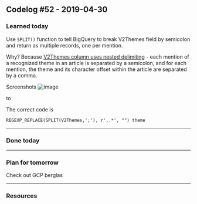 ## Codelog #52 - 2019-04-30



### Learned today

Use `SPLIT()` function to tell BigQuery to break V2Themes field by semicolon and return as multiple records, one per mention.

Why? 
Because [V2Themes column uses nested delimiting](http://data.gdeltproject.org/documentation/GDELT-Global_Knowledge_Graph_Codebook-V2.1.pdf) - each mention of a recognized theme in an article is separated by a semicolon, and for each mention, the theme and its character offset within the article are separated by a comma. 

Screenshots
![image](https://user-images.githubusercontent.com/15719191/56959999-51c18d80-6b47-11e9-80ae-339bb3c3a0ea.png)

to


The correct code is

~~~
REGEXP_REPLACE(SPLIT(V2Themes,';'), r',.*', "") theme  
~~~



-----

### Done today





-----

### Plan for tomorrow

Check out GCP berglas 

-----

### Resources

